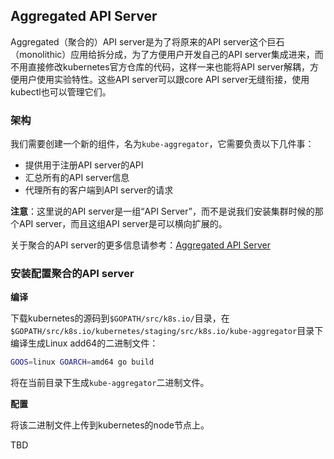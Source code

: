 ## Aggregated API Server

Aggregated（聚合的）API  server是为了将原来的API server这个巨石（monolithic）应用给拆分成，为了方便用户开发自己的API server集成进来，而不用直接修改kubernetes官方仓库的代码，这样一来也能将API server解耦，方便用户使用实验特性。这些API server可以跟core API server无缝衔接，使用kubectl也可以管理它们。

### 架构

我们需要创建一个新的组件，名为`kube-aggregator`，它需要负责以下几件事：

- 提供用于注册API server的API
- 汇总所有的API server信息
- 代理所有的客户端到API server的请求

**注意**：这里说的API server是一组“API Server”，而不是说我们安装集群时候的那个API server，而且这组API server是可以横向扩展的。

关于聚合的API server的更多信息请参考：[Aggregated API Server](https://github.com/kubernetes/community/blob/master/contributors/design-proposals/api-machinery/aggregated-api-servers.md)

### 安装配置聚合的API server

**编译**

下载kubernetes的源码到`$GOPATH/src/k8s.io/`目录，在`$GOPATH/src/k8s.io/kubernetes/staging/src/k8s.io/kube-aggregator`目录下编译生成Linux add64的二进制文件：

```bash
GOOS=linux GOARCH=amd64 go build
```

将在当前目录下生成`kube-aggregator`二进制文件。

**配置**

将该二进制文件上传到kubernetes的node节点上。

TBD